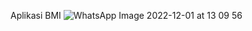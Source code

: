 Aplikasi BMI
![WhatsApp Image 2022-12-01 at 13 09 56](https://user-images.githubusercontent.com/105412597/204979042-a64a3261-0da5-4fe2-b47f-b4c137b7ccaa.jpeg)
